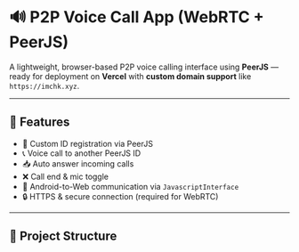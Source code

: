 # 🔊 P2P Voice Call App (WebRTC + PeerJS)

A lightweight, browser-based P2P voice calling interface using **PeerJS** — ready for deployment on **Vercel** with **custom domain support** like `https://imchk.xyz`.

---

## 🚀 Features

- 🔗 Custom ID registration via PeerJS
- 📞 Voice call to another PeerJS ID
- 📥 Auto answer incoming calls
- ❌ Call end & mic toggle
- 📡 Android-to-Web communication via `JavascriptInterface`
- 🔒 HTTPS & secure connection (required for WebRTC)

---

## 📁 Project Structure

